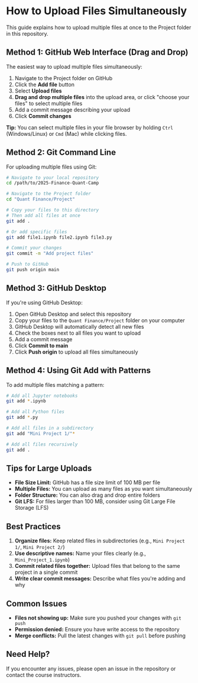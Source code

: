# How to Upload Files Simultaneously

This guide explains how to upload multiple files at once to the Project folder in this repository.

## Method 1: GitHub Web Interface (Drag and Drop)

The easiest way to upload multiple files simultaneously:

1. Navigate to the Project folder on GitHub
2. Click the **Add file** button
3. Select **Upload files**
4. **Drag and drop multiple files** into the upload area, or click "choose your files" to select multiple files
5. Add a commit message describing your upload
6. Click **Commit changes**

**Tip:** You can select multiple files in your file browser by holding `Ctrl` (Windows/Linux) or `Cmd` (Mac) while clicking files.

## Method 2: Git Command Line

For uploading multiple files using Git:

```bash
# Navigate to your local repository
cd /path/to/2025-Finance-Quant-Camp

# Navigate to the Project folder
cd "Quant Finance/Project"

# Copy your files to this directory
# Then add all files at once
git add .

# Or add specific files
git add file1.ipynb file2.ipynb file3.py

# Commit your changes
git commit -m "Add project files"

# Push to GitHub
git push origin main
```

## Method 3: GitHub Desktop

If you're using GitHub Desktop:

1. Open GitHub Desktop and select this repository
2. Copy your files to the `Quant Finance/Project` folder on your computer
3. GitHub Desktop will automatically detect all new files
4. Check the boxes next to all files you want to upload
5. Add a commit message
6. Click **Commit to main**
7. Click **Push origin** to upload all files simultaneously

## Method 4: Using Git Add with Patterns

To add multiple files matching a pattern:

```bash
# Add all Jupyter notebooks
git add *.ipynb

# Add all Python files
git add *.py

# Add all files in a subdirectory
git add "Mini Project 1/"*

# Add all files recursively
git add .
```

## Tips for Large Uploads

- **File Size Limit:** GitHub has a file size limit of 100 MB per file
- **Multiple Files:** You can upload as many files as you want simultaneously
- **Folder Structure:** You can also drag and drop entire folders
- **Git LFS:** For files larger than 100 MB, consider using Git Large File Storage (LFS)

## Best Practices

1. **Organize files:** Keep related files in subdirectories (e.g., `Mini Project 1/`, `Mini Project 2/`)
2. **Use descriptive names:** Name your files clearly (e.g., `Mini_Project_1.ipynb`)
3. **Commit related files together:** Upload files that belong to the same project in a single commit
4. **Write clear commit messages:** Describe what files you're adding and why

## Common Issues

- **Files not showing up:** Make sure you pushed your changes with `git push`
- **Permission denied:** Ensure you have write access to the repository
- **Merge conflicts:** Pull the latest changes with `git pull` before pushing

## Need Help?

If you encounter any issues, please open an issue in the repository or contact the course instructors.
